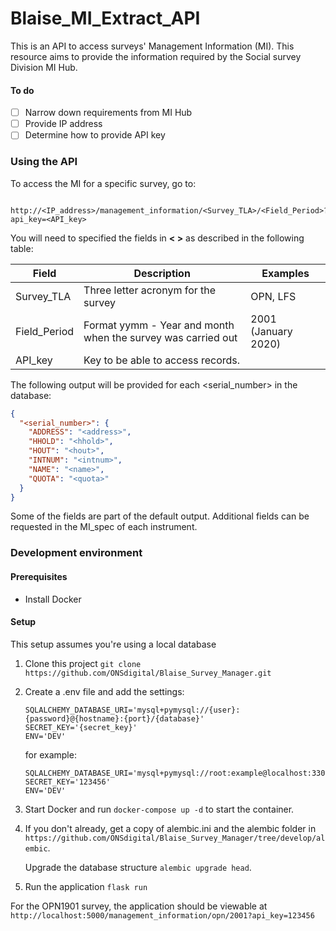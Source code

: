 # Blaise_MI_Extract_API
This is an API to access surveys' Management Information (MI). This resource aims to provide the information required by the Social survey Division MI Hub. 
#### To do
- [ ] Narrow down requirements from MI Hub
- [ ] Provide IP address
- [ ] Determine how to provide API key

### Using the API
To access the MI for a specific survey, go to: 
```
   http://<IP_address>/management_information/<Survey_TLA>/<Field_Period>?api_key=<API_key>
```
You will need to specified the fields in <b>< ></b> as described in the following table:

| Field | Description | Examples
|-------|-------------|--------
| Survey_TLA | Three letter acronym for the survey | OPN, LFS |
| Field_Period | Format yymm - Year and month when the survey was carried out| 2001 (January 2020) |
| API_key | Key to be able to access records.

The following output will be provided for each <serial_number> in the database:
```json
{
  "<serial_number>": {
    "ADDRESS": "<address>", 
    "HHOLD": "<hhold>", 
    "HOUT": "<hout>", 
    "INTNUM": "<intnum>", 
    "NAME": "<name>", 
    "QUOTA": "<quota>"
  }
}
```
Some of the fields are part of the default output. Additional fields can be requested in the MI_spec of each instrument. 

### Development environment

#### Prerequisites
- Install Docker

#### Setup
This setup assumes you're using a local database
1. Clone this project ```git clone https://github.com/ONSdigital/Blaise_Survey_Manager.git```
 
2. Create a .env file and add the settings:
    ```.env
    SQLALCHEMY_DATABASE_URI='mysql+pymysql://{user}:{password}@{hostname}:{port}/{database}'
    SECRET_KEY='{secret_key}'  
    ENV='DEV'  
    ```
    for example: 
    ```.env
    SQLALCHEMY_DATABASE_URI='mysql+pymysql://root:example@localhost:3306/bsmdb'
    SECRET_KEY='123456'
    ENV='DEV'
    ```
3. Start Docker and run ```docker-compose up -d``` to start the container.
4. If you don't already, get a copy of alembic.ini and the alembic folder in ```https://github.com/ONSdigital/Blaise_Survey_Manager/tree/develop/alembic```. 
    
    Upgrade the database structure ```alembic upgrade head```.
5. Run the application ```flask run```

For the OPN1901 survey, the application should be viewable at ```http://localhost:5000/management_information/opn/2001?api_key=123456```
